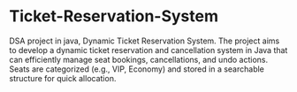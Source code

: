 # Ticket-Reservation-System
DSA project in java, Dynamic Ticket Reservation System. 
The project aims to develop a dynamic ticket reservation and cancellation system in Java that can efficiently manage seat bookings, cancellations, and undo actions. Seats are categorized (e.g., VIP, Economy) and stored in a searchable structure for quick allocation.
